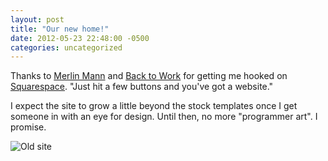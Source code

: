 ```yaml
---
layout: post
title: "Our new home!"
date: 2012-05-23 22:48:00 -0500
categories: uncategorized
---
```

Thanks to [Merlin Mann][merlin-man] and [Back to Work][b2w] for getting me hooked on [Squarespace][squarespace]. "Just hit a few buttons and you've got a website."

I expect the site to grow a little beyond the stock templates once I get someone in with an eye for design. Until then, no more "programmer art". I promise.

![Old site][old-site]

[merlin-man]: http://www.kungfugrippe.com/
[b2w]: http://5by5.tv/b2w
[squarespace]: http://www.squarespace.com/
[old-site]: /assets/2012/05/23/old_site.png